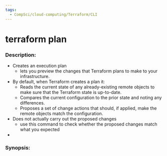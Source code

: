 ```yaml
---
tags:
  - CompSci/cloud-computing/Terraform/CLI
---
```

# terraform plan
### Description:
- Creates an execution plan
	- lets you preview the changes that Terraform plans to make to your infrastructure. 
- By default, when Terraform creates a plan it:
	- Reads the current state of any already-existing remote objects to make sure that the Terraform state is up-to-date.
	- Compares the current configuration to the prior state and noting any differences.
	- Proposes a set of change actions that should, if applied, make the remote objects match the configuration.
- Does not actually carry out the proposed changes 
	- use this command to check whether the proposed changes match what you expected
- 
### Synopsis:
